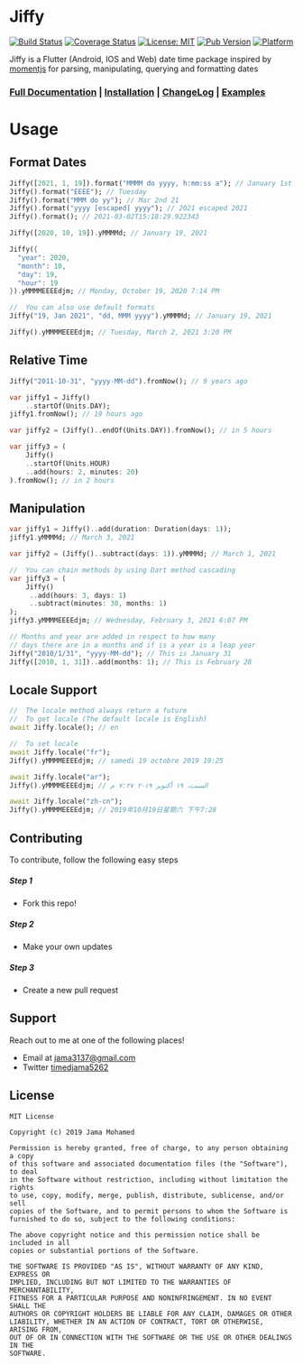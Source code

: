 # Jiffy

[![Build Status](https://travis-ci.org/jama5262/jiffy.svg?branch=master)](https://travis-ci.org/jama5262/jiffy)
[![Coverage Status](https://coveralls.io/repos/github/jama5262/jiffy/badge.svg?branch=master)](https://coveralls.io/github/jama5262/jiffy?branch=master)
[![License: MIT](https://img.shields.io/badge/License-MIT-yellow.svg)](https://opensource.org/licenses/MIT)
[![Pub Version](https://img.shields.io/badge/pub-v4.0.0-blue)](https://pub.dev/packages/jiffy)
[![Platform](https://img.shields.io/badge/platform-flutter%7Cweb%7Cdart%20vm-orange)](https://github.com/jama5262/jiffy)

Jiffy is a Flutter (Android, IOS and Web) date time package inspired by [momentjs](https://momentjs.com/) for parsing, manipulating, querying and formatting dates

### [Full Documentation](https://github.com/jama5262/jiffy/tree/v3.0.1/doc) | [Installation](https://pub.dev/packages/jiffy#-installing-tab-) | [ChangeLog](https://pub.dev/packages/jiffy#-changelog-tab-) | [Examples](https://pub.dev/packages/jiffy#-example-tab-)

# Usage

## Format Dates
```dart
Jiffy([2021, 1, 19]).format("MMMM do yyyy, h:mm:ss a"); // January 1st 2021, 12:00:00 AM
Jiffy().format("EEEE"); // Tuesday
Jiffy().format("MMM do yy"); // Mar 2nd 21
Jiffy().format("yyyy [escaped] yyyy"); // 2021 escaped 2021
Jiffy().format(); // 2021-03-02T15:18:29.922343

Jiffy([2020, 10, 19]).yMMMMd; // January 19, 2021

Jiffy({
  "year": 2020,
  "month": 10,
  "day": 19,
  "hour": 19
}).yMMMMEEEEdjm; // Monday, October 19, 2020 7:14 PM

//  You can also use default formats
Jiffy("19, Jan 2021", "dd, MMM yyyy").yMMMMd; // January 19, 2021

Jiffy().yMMMMEEEEdjm; // Tuesday, March 2, 2021 3:20 PM
```

## Relative Time
```dart
Jiffy("2011-10-31", "yyyy-MM-dd").fromNow(); // 9 years ago

var jiffy1 = Jiffy()
    ..startOf(Units.DAY);
jiffy1.fromNow(); // 19 hours ago

var jiffy2 = (Jiffy()..endOf(Units.DAY)).fromNow(); // in 5 hours

var jiffy3 = (
    Jiffy()
    ..startOf(Units.HOUR)
    ..add(hours: 2, minutes: 20)
).fromNow(); // in 2 hours
```

## Manipulation

```dart
var jiffy1 = Jiffy()..add(duration: Duration(days: 1));
jiffy1.yMMMMd; // March 3, 2021

var jiffy2 = (Jiffy()..subtract(days: 1)).yMMMMd; // March 1, 2021

//  You can chain methods by using Dart method cascading
var jiffy3 = (
    Jiffy()
     ..add(hours: 3, days: 1)
     ..subtract(minutes: 30, months: 1)
);
jiffy3.yMMMMEEEEdjm; // Wednesday, February 3, 2021 6:07 PM

// Months and year are added in respect to how many 
// days there are in a months and if is a year is a leap year
Jiffy("2010/1/31", "yyyy-MM-dd"); // This is January 31
Jiffy([2010, 1, 31])..add(months: 1); // This is February 28
```

## Locale Support
```dart
//  The locale method always return a future
//  To get locale (The default locale is English)
await Jiffy.locale(); // en

//  To set locale
await Jiffy.locale("fr");
Jiffy().yMMMMEEEEdjm; // samedi 19 octobre 2019 19:25

await Jiffy.locale("ar");
Jiffy().yMMMMEEEEdjm; // السبت، ١٩ أكتوبر ٢٠١٩ ٧:٢٧ م

await Jiffy.locale("zh-cn");
Jiffy().yMMMMEEEEdjm; // 2019年10月19日星期六 下午7:28
```

## Contributing

To contribute, follow the following easy steps

##### Step 1

- Fork this repo!

##### Step 2

- Make your own updates

##### Step 3

- Create a new pull request

## Support

Reach out to me at one of the following places!

- Email at jama3137@gmail.com
- Twitter [timedjama5262](https://twitter.com/timedjama5262)

## License

```
MIT License

Copyright (c) 2019 Jama Mohamed

Permission is hereby granted, free of charge, to any person obtaining a copy
of this software and associated documentation files (the "Software"), to deal
in the Software without restriction, including without limitation the rights
to use, copy, modify, merge, publish, distribute, sublicense, and/or sell
copies of the Software, and to permit persons to whom the Software is
furnished to do so, subject to the following conditions:

The above copyright notice and this permission notice shall be included in all
copies or substantial portions of the Software.

THE SOFTWARE IS PROVIDED "AS IS", WITHOUT WARRANTY OF ANY KIND, EXPRESS OR
IMPLIED, INCLUDING BUT NOT LIMITED TO THE WARRANTIES OF MERCHANTABILITY,
FITNESS FOR A PARTICULAR PURPOSE AND NONINFRINGEMENT. IN NO EVENT SHALL THE
AUTHORS OR COPYRIGHT HOLDERS BE LIABLE FOR ANY CLAIM, DAMAGES OR OTHER
LIABILITY, WHETHER IN AN ACTION OF CONTRACT, TORT OR OTHERWISE, ARISING FROM,
OUT OF OR IN CONNECTION WITH THE SOFTWARE OR THE USE OR OTHER DEALINGS IN THE
SOFTWARE.
```
